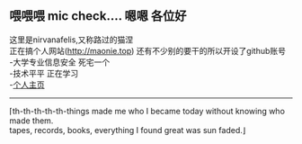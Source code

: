 喂喂喂 mic check.... 嗯嗯 各位好 
----------------------------------------------------------------------------------------  
这里是nirvanafelis,又称路过的猫涅<br>
正在搞个人网站(http://maonie.top)  还有不少别的要干的所以开设了github账号<br>
-大学专业信息安全 死宅一个<br>
-技术平平 正在学习  
-[个人主页](https://www.maonie.top/about/index3.html)  

----------------------------------------------------------------------------------------  
⌈th-th-th-th-th-things made me who I became today without knowing who made them.  
tapes, records, books, everything I found great was sun faded.⌋

